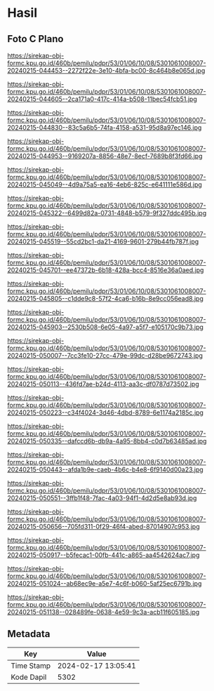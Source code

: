 # Hasil

## Foto C Plano

https://sirekap-obj-formc.kpu.go.id/460b/pemilu/pdpr/53/01/06/10/08/5301061008007-20240215-044453--2272f22e-3e10-4bfa-bc00-8c464b8e065d.jpg

https://sirekap-obj-formc.kpu.go.id/460b/pemilu/pdpr/53/01/06/10/08/5301061008007-20240215-044605--2ca171a0-417c-414a-b508-11bec54fcb51.jpg

https://sirekap-obj-formc.kpu.go.id/460b/pemilu/pdpr/53/01/06/10/08/5301061008007-20240215-044830--83c5a6b5-74fa-4158-a531-95d8a97ec146.jpg

https://sirekap-obj-formc.kpu.go.id/460b/pemilu/pdpr/53/01/06/10/08/5301061008007-20240215-044953--9169207a-8856-48e7-8ecf-7689b8f3fd66.jpg

https://sirekap-obj-formc.kpu.go.id/460b/pemilu/pdpr/53/01/06/10/08/5301061008007-20240215-045049--4d9a75a5-ea16-4eb6-825c-e641111e586d.jpg

https://sirekap-obj-formc.kpu.go.id/460b/pemilu/pdpr/53/01/06/10/08/5301061008007-20240215-045322--6499d82a-0731-4848-b579-9f327ddc495b.jpg

https://sirekap-obj-formc.kpu.go.id/460b/pemilu/pdpr/53/01/06/10/08/5301061008007-20240215-045519--55cd2bc1-da21-4169-9601-279b44fb787f.jpg

https://sirekap-obj-formc.kpu.go.id/460b/pemilu/pdpr/53/01/06/10/08/5301061008007-20240215-045701--ee47372b-6b18-428a-bcc4-8516e36a0aed.jpg

https://sirekap-obj-formc.kpu.go.id/460b/pemilu/pdpr/53/01/06/10/08/5301061008007-20240215-045805--c1dde9c8-57f2-4ca6-b16b-8e9cc056ead8.jpg

https://sirekap-obj-formc.kpu.go.id/460b/pemilu/pdpr/53/01/06/10/08/5301061008007-20240215-045903--2530b508-6e05-4a97-a5f7-e105170c9b73.jpg

https://sirekap-obj-formc.kpu.go.id/460b/pemilu/pdpr/53/01/06/10/08/5301061008007-20240215-050007--7cc3fe10-27cc-479e-99dc-d28be9672743.jpg

https://sirekap-obj-formc.kpu.go.id/460b/pemilu/pdpr/53/01/06/10/08/5301061008007-20240215-050113--436fd7ae-b24d-4113-aa3c-df0787d73502.jpg

https://sirekap-obj-formc.kpu.go.id/460b/pemilu/pdpr/53/01/06/10/08/5301061008007-20240215-050223--c34f4024-3d46-4dbd-8789-6e1174a2185c.jpg

https://sirekap-obj-formc.kpu.go.id/460b/pemilu/pdpr/53/01/06/10/08/5301061008007-20240215-050335--dafccd6b-db9a-4a95-8bb4-c0d7b63485ad.jpg

https://sirekap-obj-formc.kpu.go.id/460b/pemilu/pdpr/53/01/06/10/08/5301061008007-20240215-050443--afda1b9e-caeb-4b6c-b4e8-6f9140d00a23.jpg

https://sirekap-obj-formc.kpu.go.id/460b/pemilu/pdpr/53/01/06/10/08/5301061008007-20240215-050551--3ffb1f48-7fac-4a03-94f1-4d2d5e8ab93d.jpg

https://sirekap-obj-formc.kpu.go.id/460b/pemilu/pdpr/53/01/06/10/08/5301061008007-20240215-050656--705fd311-0f29-46f4-abed-87014907c953.jpg

https://sirekap-obj-formc.kpu.go.id/460b/pemilu/pdpr/53/01/06/10/08/5301061008007-20240215-050917--b5fecac1-00fb-441c-a865-aa4542624ac7.jpg

https://sirekap-obj-formc.kpu.go.id/460b/pemilu/pdpr/53/01/06/10/08/5301061008007-20240215-051024--ab68ec9e-a5e7-4c6f-b060-5af25ec6791b.jpg

https://sirekap-obj-formc.kpu.go.id/460b/pemilu/pdpr/53/01/06/10/08/5301061008007-20240215-051138--028489fe-0638-4e59-9c3a-acb11f605185.jpg


## Metadata

| Key        | Value               |
| ---------- | ------------------- |
| Time Stamp | 2024-02-17 13:05:41 |
| Kode Dapil | 5302                |



